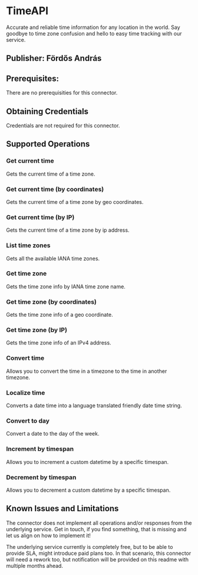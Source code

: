 # TimeAPI
Accurate and reliable time information for any location in the world. Say goodbye to time zone confusion and hello to easy time tracking with our service.

## Publisher: Fördős András

## Prerequisites: 
There are no prerequisities for this connector.

## Obtaining Credentials
Credentials are not required for this connector.

## Supported Operations

### Get current time
Gets the current time of a time zone.

### Get current time (by coordinates)
Gets the current time of a time zone by geo coordinates.

### Get current time (by IP)
Gets the current time of a time zone by ip address.

### List time zones
Gets all the available IANA time zones.

### Get time zone
Gets the time zone info by IANA time zone name.

### Get time zone (by coordinates)
Gets the time zone info of a geo coordinate.

### Get time zone (by IP)
Gets the time zone info of an IPv4 address.

### Convert time
Allows you to convert the time in a timezone to the time in another timezone.

### Localize time
Converts a date time into a language translated friendly date time string.

### Convert to day
Convert a date to the day of the week.

### Increment by timespan
Allows you to increment a custom datetime by a specific timespan.

### Decrement by timespan
Allows you to decrement a custom datetime by a specific timespan.

## Known Issues and Limitations
The connector does not implement all operations and/or responses from the underlying service. Get in touch, if you find something, that is missing and let us align on how to implement it!

The underlying service currently is completely free, but to be able to provide SLA, might introduce paid plans too. In that scenario, this connector will need a rework too, but notification will be provided on this readme with multiple months ahead.
